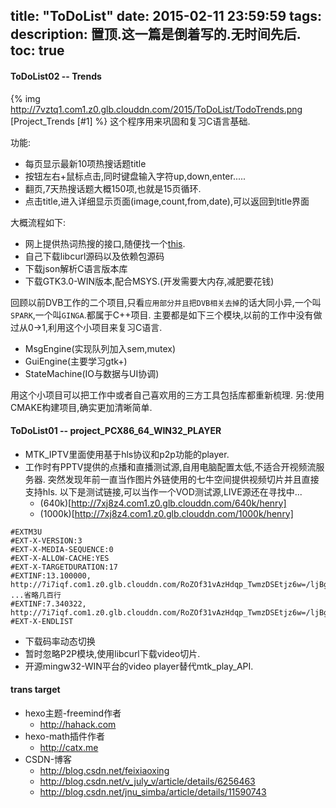 title: "ToDoList"
date: 2015-02-11 23:59:59
tags:
description: 置顶.这一篇是倒着写的.无时间先后.
toc: true
---
#### ToDoList02 -- Trends ####
{% img http://7vztq1.com1.z0.glb.clouddn.com/2015/ToDoList/TodoTrends.png [Project_Trends [#1] %}
这个程序用来巩固和复习C语言基础.
<!-- more -->
功能:
* 每页显示最新10项热搜话题title
* 按钮左右+鼠标点击,同时键盘输入字符up,down,enter.....
* 翻页,7天热搜话题大概150项,也就是15页循环.
* 点击title,进入详细显示页面(image,count,from,date),可以返回到title界面

大概流程如下:
* 网上提供热词热搜的接口,随便找一个[this](http://doc.yi18.net/topjianjie).
* 自己下载libcurl源码以及依赖包源码
* 下载json解析C语言版本库
* 下载GTK3.0-WIN版本,配合MSYS.(开发需要大内存,减肥要花钱)

回顾以前DVB工作的二个项目,只看`应用部分并且把DVB相关去掉`的话大同小异,一个叫`SPARK`,一个叫`GINGA`.都属于C++项目.
主要都是如下三个模块,以前的工作中没有做过从0->1,利用这个小项目来复习C语言.
* MsgEngine(实现队列加入sem,mutex)
* GuiEngine(主要学习gtk+)
* StateMachine(IO与数据与UI协调)

用这个小项目可以把工作中或者自己喜欢用的三方工具包括库都重新梳理.
另:使用CMAKE构建项目,确实更加清晰简单.

#### ToDoList01 -- project_PCX86_64_WIN32_PLAYER ####
* MTK_IPTV里面使用基于hls协议和p2p功能的player.
* 工作时有PPTV提供的点播和直播测试源,自用电脑配置太低,不适合开视频流服务器.
	突然发现年前一直当作图片外链使用的七牛空间提供视频切片并且直接支持hls.
	以下是测试链接,可以当作一个VOD测试源,LIVE源还在寻找中...
	*  (640k)[http://7xj8z4.com1.z0.glb.clouddn.com/640k/henry]
	*  (1000k)[http://7xj8z4.com1.z0.glb.clouddn.com/1000k/henry]
```
#EXTM3U
#EXT-X-VERSION:3
#EXT-X-MEDIA-SEQUENCE:0
#EXT-X-ALLOW-CACHE:YES
#EXT-X-TARGETDURATION:17
#EXTINF:13.100000,
http://7i7iqf.com1.z0.glb.clouddn.com/RoZOf31vAzHdqp_TwmzDSEtjz6w=/ljBglmhT8bAUoFjsFusbhvgN1h11/000000.ts
...省略几百行
#EXTINF:7.340322,
http://7i7iqf.com1.z0.glb.clouddn.com/RoZOf31vAzHdqp_TwmzDSEtjz6w=/ljBglmhT8bAUoFjsFusbhvgN1h11/000225.ts
#EXT-X-ENDLIST
```
* 下载码率动态切换
* 暂时忽略P2P模块,使用libcurl下载video切片.
* 开源mingw32-WIN平台的video player替代mtk_play_API.

#### trans target ####
* hexo主题-freemind作者
	*  http://hahack.com
* hexo-math插件作者
	*  http://catx.me
* CSDN-博客
	*  http://blog.csdn.net/feixiaoxing
	*  http://blog.csdn.net/v_july_v/article/details/6256463
	*  http://blog.csdn.net/jnu_simba/article/details/11590743